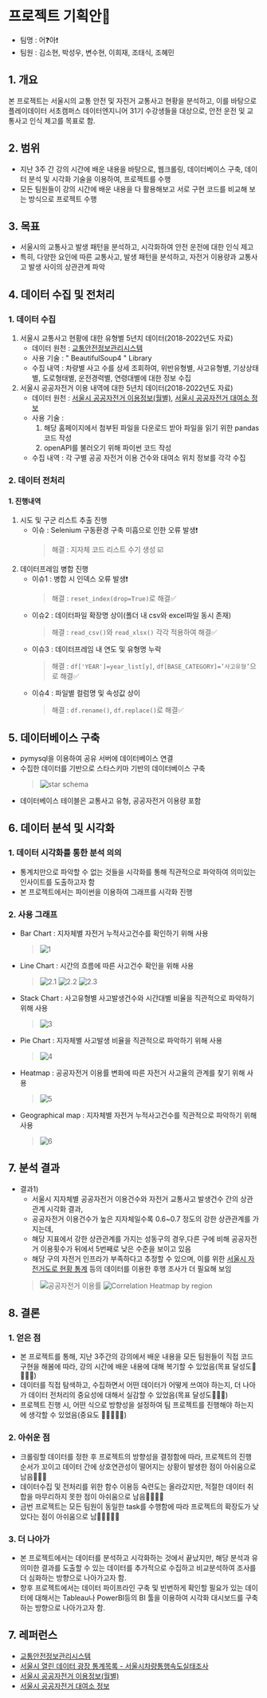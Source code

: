 # 프로젝트 기획안🚀

  * 팀명 : 어❓아❗
  * 팀원 : 김소현, 박성우, 변수현, 이희재, 조태식, 조혜민

## 1. 개요

 본 프로젝트는 서울시의 교통 안전 및 자전거 교통사고 현황을 분석하고, 이를 바탕으로 플레이데이터 서초캠퍼스 데이터엔지니어 31기 수강생들을 대상으로, 안전 운전 및 교통사고 인식 제고를 목표로 함.

## 2. 범위

* 지난 3주 간 강의 시간에 배운 내용을 바탕으로, 웹크롤링, 데이터베이스 구축, 데이터 분석 및 시각화 기술을 이용하여, 프로젝트를 수행
* 모든 팀원들이 강의 시간에 배운 내용을 다 활용해보고 서로 구현 코드를 비교해 보는 방식으로 프로젝트 수행

## 3. 목표

* 서울시의 교통사고 발생 패턴을 분석하고, 시각화하여 안전 운전에 대한 인식 제고
* 특히, 다양한 요인에 따른 교통사고, 발생 패턴을 분석하고, 자전거 이용량과 교통사고 발생 사이의 상관관계 파악

## 4. 데이터 수집 및 전처리

### 1. 데이터 수집

  1.  서울시 교통사고 현황에 대한 유형별 5년치 데이터(2018-2022년도 자료)
      * 데이터 원천 : [교통안전정보관리시스템](https://tmacs.kotsa.or.kr/)
      * 사용 기술 : " BeautifulSoup4 " Library
      * 수집 내역 : 차량별 사고 수를 상세 조회하여, 위반유형별, 사고유형별, 기상상태별, 도로형태별, 운전경력별, 연령대별에 대한 정보 수집
  2. 서울시 공공자전거 이용 내역에 대한 5년치 데이터(2018-2022년도 자료)
      * 데이터 원천 : [서울시 공공자전거 이용정보(월별)](https://data.seoul.go.kr/dataList/OA-15248/F/1/datasetView.do), [서울시 공공자전거 대여소 정보](https://data.seoul.go.kr/dataList/OA-13252/F/1/datasetView.do)
      * 사용 기술 : 
          1. 해당 홈페이지에서 첨부된 파일을 다운로드 받아 파일을 읽기 위한 pandas코드 작성
          2. openAPI를 불러오기 위해 파이썬 코드 작성
      * 수집 내역 : 각 구별 공공 자전거 이용 건수와 대여소 위치 정보를 각각 수집

### 2. 데이터 전처리

#### 1. 진행내역
  1. 시도 및 구군 리스트 추출 진행
      * 이슈 : Selenium 구동환경 구축 미흡으로 인한 오류 발생❗
        > 해결 : 지자체 코드 리스트 수기 생성 ☑️
  2. 데이터프레임 병합 진행
      * 이슈1 : 병합 시 인덱스 오류 발생❗
        > 해결 : `reset_index(drop=True)`로 해결✅
      * 이슈2 : 데이터파일 확장명 상이(폴더 내 csv와 excel파일 동시 존재)
        > 해결 : `read_csv()`와 `read_xlsx()` 각각 적용하여 해결✅
      * 이슈3 : 데이터프레임 내 연도 및 유형명 누락
        > 해결 : `df['YEAR']=year_list[y]`, `df[BASE_CATEGORY]=’사고유형’`으로 해결✅
      * 이슈4 : 파일별 컬럼명 및 속성값 상이
        > 해결 : `df.rename()`, `df.replace()`로 해결✅

## 5. 데이터베이스 구축

* pymysql을 이용하여 공유 서버에 데이터베이스 연결
* 수집한 데이터를 기반으로 스타스키마 기반의 데이터베이스 구축
  > ![star schema](<image/ERD.png>)
* 데이터베이스 테이블은 교통사고 유형, 공공자전거 이용량 포함

## 6. 데이터 분석 및 시각화
### 1. 데이터 시각화를 통한 분석 의의
  * 통계치만으로 파악할 수 없는 것들을 시각화를 통해 직관적으로 파악하여 의미있는 인사이트를 도출하고자 함
  * 본 프로젝트에서는 파이썬을 이용하여 그래프를 시각화 진행

### 2. 사용 그래프 
  * Bar Chart : 지자체별 자전거 누적사고건수를 확인하기 위해 사용
    > ![1](<image/지자체별_사고유형별_자전거_누적사고건수_그래프.png>)
  * Line Chart : 시간의 흐름에 따른 사고건수 확인을 위해 사용
    > ![2.1](<image/Accident_Count_over60.png>)
    > ![2.2](<image/월별 자전거사고-따릉이이용건수.png>)
    > ![2.3](<image/월별에 따른 년도별 이용건수.png>)
  * Stack Chart : 사고유형별 사고발생건수와 시간대별 비율을 직관적으로 파악하기 위해 사용
    > ![3](<image/사고유형의 시간대에 따른 그래프.png>)
  * Pie Chart : 지자체별 사고발생 비율을 직관적으로 파악하기 위해 사용
    > ![4](<image/circle_road_acc.png>)
  * Heatmap : 공공자전거 이용률 변화에 따른 자전거 사고율의 관계를 찾기 위해 사용
    > ![5](image/corr_all.png)
  * Geographical map : 지자체별 자전거 누적사고건수를 직관적으로 파악하기 위해 사용
    > ![6](<image/지자체별에 따른 자전거사건사고의 sum.png>)

## 7. 분석 결과
 * 결과1)
    * 서울시 지자체별 공공자전거 이용건수와 자전거 교통사고 발생건수 간의 상관관계 시각화 결과,
    * 공공자전거 이용건수가 높은 지자체일수록 0.6~0.7 정도의 강한 상관관계를 가지는데,
    * 해당 지표에서 강한 상관관계를 가지는 성동구의 경우,다른 구에 비해 공공자전거 이용횟수가 뒤에서 5번째로 낮은 수준을 보이고 있음
    * 해당 구의 자전거 인프라가 부족하다고 추정할 수 있으며, 이를 위한 [서울시 자전거도로 현황 통계](https://data.seoul.go.kr/dataList/276/S/2/datasetView.do) 등의 데이터를 이용한 후행 조사가 더 필요해 보임
    > ![공공자전거 이용률](<image/nums_of_rent_by_gugun.png>)
    > ![Correlation Heatmap by region](<image/corr_by_gugun.png>)


## 8. 결론
### 1. 얻은 점
  * 본 프로젝트를 통해, 지난 3주간의 강의에서 배운 내용을 모든 팀원들이 직접 코드 구현을 해봄에 따라, 강의 시간에 배운 내용에 대해 복기할 수 있었음(목표 달성도🌟🌟🌟🌟)
  * 데이터를 직접 탐색하고, 수집하면서 어떤 데이터가 어떻게 쓰여야 하는지, 더 나아가 데이터 전처리의 중요성에 대해서 실감할 수 있었음(목표 달성도🌟🌟🌟)
  * 프로젝트 진행 시, 어떤 식으로 방향성을 설정하여 팀 프로젝트를 진행해야 하는지에 생각할 수 있었음(중요도 🌟🌟🌟🌟🌟)

### 2. 아쉬운 점
  * 크롤링할 데이터를 정한 후 프로젝트의 방향성을 결정함에 따라, 프로젝트의 진행 순서가 꼬이고 데이터 간에 상호연관성이 떨어지는 상황이 발생한 점이 아쉬움으로 남음🥹🥹🥹
  * 데이터수집 및 전처리를 위한 함수 이용등 숙련도는 올라갔지만, 적절한 데이터 취합을 마무리하지 못한 점이 아쉬움으로 남음🥹🥹🥹🥹
  * 금번 프로젝트는 모든 팀원이 동일한 task를 수행함에 따라 프로젝트의 확장도가 낮았다는 점이 아쉬움으로 남🥹🥹🥹🥹🥹

### 3. 더 나아가
  * 본 프로젝트에서는 데이터를 분석하고 시각화하는 것에서 끝났지만, 해당 분석과 유의미한 결과를 도출할 수 있는 데이터를 추가적으로 수집하고 비교분석하여 조사를 더 심화하는 방향으로 나아가고자 함.
  * 향후 프로젝트에서는 데이터 파이프라인 구축 및 빈번하게 확인할 필요가 있는 데이터에 대해서는 Tableau나 PowerBI등의 BI 툴을 이용하여 시각화 대시보드를 구축하는 방향으로 나아가고자 함.

## 7. 레퍼런스

* [교통안전정보관리시스템](https://tmacs.kotsa.or.kr/)
* [서울시 열린 데이터 광장 통계목록 - 서울시차량통행속도실태조사](https://data.seoul.go.kr/dataService/boardList.do)
* [서울시 공공자전거 이용정보(월별)](https://data.seoul.go.kr/dataList/OA-15248/F/1/datasetView.do)
* [서울시 공공자전거 대여소 정보](https://data.seoul.go.kr/dataList/OA-13252/F/1/datasetView.do)
